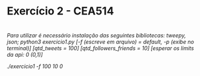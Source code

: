 <h1>Exercício 2 - CEA514<h1>
<h6>Para utilizar é necessário instalação das seguintes bibliotecas: tweepy, json;
python3 exercicio1.py [-f (escreve em arquivo) = default, -p (exibe no terminal)] 
						[qtd_tweets = 100] [qtd_followers_friends = 10] [esperar os limits da api: 0 (0,1)]

./exercicio1 -f 100 10 0
<h6>
